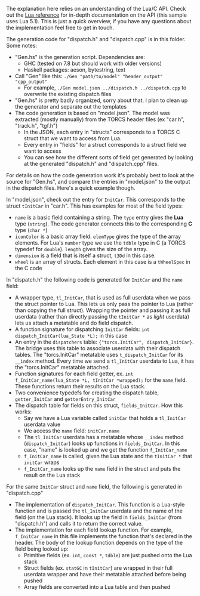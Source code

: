 The explanation here relies on an understanding of the Lua/C API. Check out the [Lua reference](www.lua.org/manual/5.1/manual.html) for in-depth documentation on the API (this sample uses Lua 5.1). This is just a quick overview, if you have any questions about the implementation feel free to get in touch.

The generation code for "dispatch.h" and "dispatch.cpp" is in this folder. Some notes:

- "Gen.hs" is the generation script. Dependencies are:
  - GHC (tested on 7.8 but should work with older versions)
  - Haskell packages: aeson, bytestring, text
- Call "Gen" like this: `./Gen "path/to/model" "header_output" "cpp_output"`
  - For example, `./Gen model.json ../dispatch.h ../dispatch.cpp` to overwrite the existing dispatch files
- "Gen.hs" is pretty badly organized, sorry about that. I plan to clean up the generator and separate out the templates
- The code generation is based on "model.json". The model was extracted (mostly manually) from the TORCS header files (ex "car.h", "track.h", "tgf.h")
  - In the JSON, each entry in "structs" corresponds to a TORCS C struct that we want to access from Lua.
  - Every entry in "fields" for a struct corresponds to a struct field we want to access
  - You can see how the different sorts of field get generated by looking at the generated "dispatch.h" and "dispatch.cpp" files.


For details on how the code generation work it's probably best to look at the source for "Gen.hs", and compare the entries in "model.json" to the output in the dispatch files. Here's a quick example though.

In "model.json", check out the entry for `InitCar`. This corresponds to the struct `tInitCar` in "car.h". This has examples for most of the field types:

- `name` is a basic field containing a string. The `type` entry gives the __Lua__ type (`string`). The code generator connects this to the corresponding __C__ type (`char *`)
- `iconColor` is a basic array field. `elemType` gives the type of the array elements. For Lua's `number` type we use the `tdble` type in C (a TORCS typedef for `double`). `length` gives the size of the array.
- `dimension` is a field that is itself a struct, `t3Dd` in this case.
- `wheel` is an array of structs. Each element in this case is a `tWheelSpec` in the C code

In "dispatch.h" the following code is generated for `InitCar` and the `name` field:

- A wrapper type, `tl_InitCar`, that is used as full userdata when we pass the struct pointer to Lua. This lets us only pass the pointer to Lua (rather than copying the full struct). Wrapping the pointer and passing it as full userdata (rather than directly passing the `tInitCar *` as _light_ userdata) lets us attach a metatable and do field dispatch.
- A function signature for dispatching `InitCar` fields: `int dispatch_InitCar(lua_State *L);` in this case
- An entry in the `dispatchers` table: `{"torcs.InitCar", dispatch_InitCar}`. The bridge uses this table to associate userdata with their dispatch tables. The "torcs.InitCar" metatable uses `t_dispatch_InitCar` for its `__index` method. Every time we send a `tl_InitCar` userdata to Lua, it has the "torcs.InitCar" metatable attached.
- Function signatures for each field getter, ex. `int f_InitCar_name(lua_State *L, tInitCar *wrapped);` for the `name` field. These functions return their results on the Lua stack.
- Two convenience typedefs for creating the dispatch table, `getter_InitCar` and `getterEntry_InitCar`
- The dispatch table for fields on this struct, `fields_InitCar`. How this works:
  - Say we have a Lua variable called `initCar` that holds a `tl_InitCar` userdata value
  - We access the `name` field: `initCar.name`
  - The `tl_InitCar` userdata has a metatable whose `__index` method (`dispatch_InitCar`) looks up functions in `fields_InitCar`. In this case, "name" is looked up and we get the function `f_InitCar_name`
  - `f_InitCar_name` is called, given the Lua state and the `tInitCar *` that `initCar` wraps
  - `f_InitCar_name` looks up the `name` field in the struct and puts the result on the Lua stack

For the same `InitCar` struct and `name` field, the following is generated in "dispatch.cpp"

- The implementation of `dispatch_InitCar`. This function is a Lua-style function and is passed the `tl_InitCar` userdata and the name of the field (on the Lua stack). It looks up the field in `fields_InitCar` (from "dispatch.h") and calls it to return the correct value.
- The implementation for each field lookup function. For example, `f_InitCar_name` in this file implements the function that's declared in the header. The body of the lookup function depends on the type of the field being looked up:
  - Primitive fields (ex. `int`, `const *`, `tdble`) are just pushed onto the Lua stack
  - Struct fields (ex. `statGC` in `tInitCar`) are wrapped in their full userdata wrapper and have their metatable attached before being pushed
  - Array fields are converted into a Lua table and then pushed
